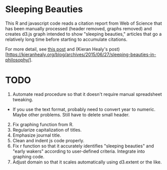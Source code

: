 # Sleeping Beauties

This R and javascript code reads a citation report from Web of Science that has been manually processed (header removed, graphs removed) and creates d3.js graph intended to show "sleeping beauties," articles that go a relatively long time before starting to accumulate citations.

For more detail, see [this post](http://jgoodwin.net/blog/sleeping-beauties) and (Kieran Healy's post)[https://kieranhealy.org/blog/archives/2015/06/27/sleeping-beauties-in-philosophy/].

# TODO

1. Automate read procedure so that it doesn't require manual spreadsheet tweaking.
 - If you use the text format, probably need to convert year to numeric. Maybe other problems. Still have to delete small header.
2. Fix graphing function from R.
3. Regularize capitalization of titles.
4. Emphasize journal title.
5. Clean and indent js code properly.
6. Fix r function so that it accurately identifies "sleeping beauties" and "early wakers" according to user-defined criteria. Integrate into graphing code.
7. Adjust domain so that it scales automatically using d3.extent or the like.
